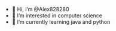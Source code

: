 - 👋 Hi, I’m @Alex828280
- 👀 I’m interested in computer science
- 🌱 I’m currently learning java and python


<!---
Alex828280/Alex828280 is a ✨ special ✨ repository because its `README.md` (this file) appears on your GitHub profile.
You can click the Preview link to take a look at your changes.
--->
